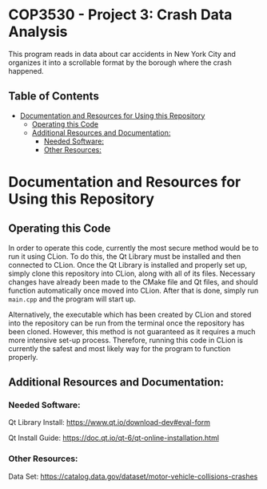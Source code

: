 <H1> COP3530 - Project 3: Crash Data Analysis </h1>
This program reads in data about car accidents in New York City and organizes it into a scrollable format by the borough where the crash happened.

<h2> Table of Contents </h2>

- [Documentation and Resources for Using this Repository](#documentation-and-resources-for-using-this-repository)
	- [Operating this Code](#operating-this-code)
	- [Additional Resources and Documentation:](#additional-resources-and-documentation)
		- [Needed Software:](#needed-software)
		- [Other Resources:](#other-resources)

# Documentation and Resources for Using this Repository
## Operating this Code

In order to operate this code, currently the most secure method would be to run it using CLion. To do this, the Qt Library must be installed and then connected to CLion. Once the Qt Library is installed and properly set up, simply clone this repository into CLion, along with all of its files. Necessary changes have already been made to the CMake file and Qt files, and should function automatically once moved into CLion. After that is done, simply run `main.cpp` and the program will start up. 

Alternatively, the executable which has been created by CLion and stored into the repository can be run from the terminal once the repository has been cloned. However, this method is not guaranteed as it requires a much more intensive set-up process. Therefore, running this code in CLion is currently the safest and most likely way for the program to function properly.

## Additional Resources and Documentation:
### Needed Software: 

Qt Library Install: https://www.qt.io/download-dev#eval-form

Qt Install Guide: https://doc.qt.io/qt-6/qt-online-installation.html 

### Other Resources: 

Data Set: https://catalog.data.gov/dataset/motor-vehicle-collisions-crashes 
